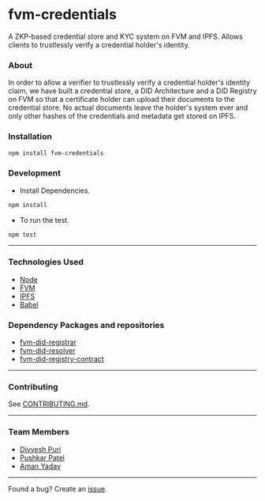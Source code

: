 # fvm-credentials 
A ZKP-based credential store and KYC system on FVM and IPFS. Allows clients to trustlessly verify a credential holder's identity.
### About
In order to allow a verifier to trustlessly verify a credential holder's identity claim, we have built a credential store, a DID Architecture and a DID Registry on FVM so that a certificate holder can upload their documents to the credential store. No actual documents leave the holder's system ever and only other hashes of the credentials and metadata get stored on IPFS.

### Installation

```bash
npm install fvm-credentials
```
### Development

-   Install Dependencies.

```sh
npm install
```

-   To run the test.

```sh
npm test
```
---

### Technologies Used

-   [Node](https://nodejs.org)
-   [FVM](https://fvm.filecoin.io/)
-   [IPFS](https://ipfs.tech/)
-   [Babel](https://babeljs.io/)

### Dependency Packages and repositories

-   [fvm-did-registrar](https://github.com/amany9000/fvm-did-registrar)
-   [fvm-did-resolver](https://github.com/amany9000/fvm-did-resolver)
-   [fvm-did-registry-contract](https://github.com/amany9000/fvm-did-registry-contract)

---

### Contributing

See [CONTRIBUTING.md](CONTRIBUTING.md).

---

### Team Members

-   [Divyesh Puri](https://github.com/DivyeshPuri)
-   [Pushkar Patel](https://github.com/thepushkarp/)
-   [Aman Yadav](https://github.com/amany9000)

---

Found a bug? Create an [issue](https://github.com/thepushkarp/fvm-credentials/issues).
